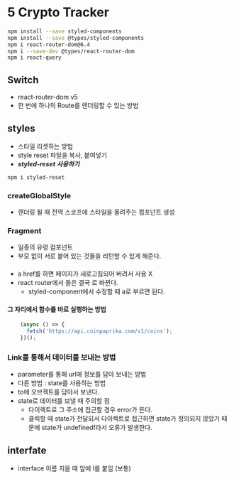# 5 Crypto Tracker

```bash
npm install --save styled-components
npm install --save @types/styled-components
npm i react-router-dom@6.4
npm i --save-dev @types/react-router-dom
npm i react-query
```

## Switch

- react-router-dom v5
- 한 번에 하나의 Route를 렌더링할 수 있는 방법

## styles

- 스타일 리셋하는 방법
- style reset 파일을 복사, 붙여넣기
- **_styled-reset 사용하기_**

```bash
npm i styled-reset
```

### createGlobalStyle

- 렌더링 될 때 전역 스코프에 스타일을 올려주는 컴포넌트 생성

### Fragment

- 일종의 유령 컴포넌트
- 부모 없이 서로 붙어 있는 것들을 리턴할 수 있게 해준다.

#### <a></a>

- a href를 하면 페이지가 새로고침되어 버려서 사용 X
- react router에서 <Link></Link>들은 결국 <a></a>로 바뀐다.
  - styled-component에서 수정할 때 a로 부르면 된다.

#### 그 자리에서 함수를 바로 실행하는 방법

```javaScript
    (async () => {
      fetch('https://api.coinpaprika.com/v1/coins');
    })();
```

### Link를 통해서 데이터를 보내는 방법

- parameter를 통해 url에 정보를 담아 보내는 방법
- 다른 방법 : state를 사용하는 방법
- to에 오브젝트를 담아서 보낸다.
- state로 데이터를 보낼 때 주의할 점
  - 다이렉트로 그 주소에 접근할 경우 error가 뜬다.
  - 클릭할 때 state가 전달되서 다이렉트로 접근하면 state가 정의되지 않았기 때문에 state가 undefinedf라서 오류가 발생한다.

## interfate

- interface 이름 지을 때 앞에 I를 붙임 (보통)
